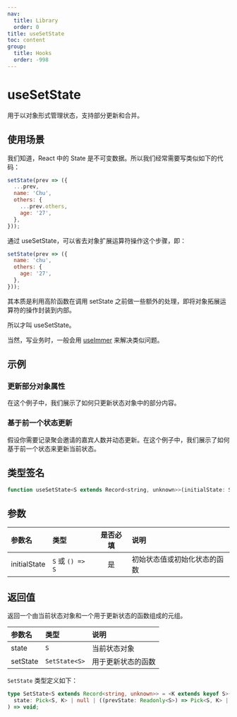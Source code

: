 ```yaml
---
nav:
  title: Library
  order: 0
title: useSetState
toc: content
group:
  title: Hooks
  order: -998
---
```


# useSetState

用于以对象形式管理状态，支持部分更新和合并。

## 使用场景

我们知道，React 中的 State 是不可变数据。所以我们经常需要写类似如下的代码：

```js
setState(prev => ({
  ...prev,
  name: 'Chu',
  others: {
    ...prev.others,
    age: '27',
  },
}));
```

通过 useSetState，可以省去对象扩展运算符操作这个步骤，即：

```js
setState(prev => ({
  name: 'chu',
  others: {
    age: '27',
  },
}));
```

其本质是利用高阶函数在调用 setState 之前做一些额外的处理，即将对象拓展运算符的操作封装到内部。

所以才叫 useSetState。

当然，写业务时，一般会用 [useImmer](https://github.com/immerjs/use-immer) 来解决类似问题。

## 示例

### 更新部分对象属性

在这个例子中，我们展示了如何只更新状态对象中的部分内容。

<code src="./usage/demo1.tsx"></code>

### 基于前一个状态更新

假设你需要记录聚会邀请的嘉宾人数并动态更新。在这个例子中，我们展示了如何基于前一个状态来更新当前状态。

<code src="./usage/demo2.tsx"></code>

## 类型签名

```js
function useSetState<S extends Record<string, unknown>>(initialState: S | (() => S)): [S, SetState<S>]
```

## 参数

| 参数名       | 类型             | 是否必填 | 说明                         |
| :----------- | :--------------- | :------: | :--------------------------- |
| initialState | `S` 或 `() => S` |    是    | 初始状态值或初始化状态的函数 |

## 返回值

返回一个由当前状态对象和一个用于更新状态的函数组成的元组。

| 参数名   | 类型          | 说明               |
| :------- | :------------ | :----------------- |
| state    | `S`           | 当前状态对象       |
| setState | `SetState<S>` | 用于更新状态的函数 |

`SetState` 类型定义如下：

```ts
type SetState<S extends Record<string, unknown>> = <K extends keyof S>(
  state: Pick<S, K> | null | ((prevState: Readonly<S>) => Pick<S, K> | S | null),
) => void;
```
